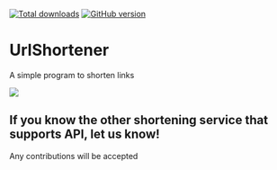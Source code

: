 [![Total downloads](https://img.shields.io/github/downloads/ghost1372/UrlShortener/total.svg)](https://github.com/ghost1372/UrlShortener/releases)
[![GitHub version](https://badge.fury.io/gh/ghost1372%2FUrlShortener.svg)](https://badge.fury.io/gh/ghost1372%2FUrlShortener)

# UrlShortener
A simple program to shorten links

![](https://file.soft98.ir/uploads/mahdi72/2018/10/26_10-zxc.png)


## If you know the other shortening service that supports API, let us know!

Any contributions will be accepted
